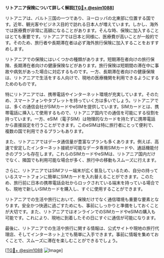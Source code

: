 **リトアニア保険について詳しく解説[[TG💪+ @esim1088](https://t.me/s/esim1088)]**

リトアニアは、バルト三国の一つであり、ヨーロッパの北東部に位置する国です。近年、観光客やビジネス目的で訪れる日本人が増えています。しかし、海外では医療費が非常に高額になることがあります。そんな時、保険に加入することはとても重要です。リトアニアでは日本と同様に、医療費が高いことが一般的です。そのため、旅行者や長期滞在者は必ず海外旅行保険に加入することをおすすめします。

リトアニアでの保険にはいくつかの種類があります。短期滞在者向けの旅行保険、長期滞在者向けの健康保険などがあります。旅行保険は短期間の滞在中に事故や病気があった場合に対応するものです。一方、長期滞在者向けの健康保険は、リトアニアで生活をする人向けで、現地の医療機関を利用できるようにするためのものです。

特にリトアニアでは、携帯電話やインターネット環境が充実しています。そのため、スマートフォンやタブレットを持っていく方は多いでしょう。リトアニアでは、多くの通信会社がSIMカードやeSIMを提供しています。SIMカードとは、携帯電話に挿入して使用するもので、リトアニア国内での通信を可能にする役割を持っています。一方、eSIM（電子SIM）は物理的なカードを持たずに携帯電話から直接設定を行うことができます。このeSIMは特に旅行者にとって便利で、複数の国で利用できるプランもあります。

また、リトアニアではデータ通信量が豊富なプランも多くあります。例えば、高速で安定したインターネット接続が可能なデータ専用SIMカードや、通話機能付きのプランも存在します。これらのSIMカードやeSIMは、リトアニア国内だけでなく、隣国でも利用可能な場合が多く、旅行中の移動もスムーズに行えます。

さらに、リトアニアではSIMフリー端末が広く普及しているため、自分の持っているスマートフォンに簡単にSIMカードを入れ替えることができます。このため、旅行前に日本の携帯電話会社からロックされている端末を持っている場合でも、現地で新しいSIMカードを購入し、すぐに使用することができます。

リトアニアでの生活や旅行において、保険だけでなく通信環境も重要な要素となります。安全かつ快適に過ごすためにも、事前にしっかりと準備をしておくことが大切です。また、リトアニアではオンラインでのSIMカードやeSIMの購入も可能です。これにより、現地に到着したその日にすぐに通信が可能になります。

最後に、リトアニアでの生活や旅行に関する情報は、公式サイトや現地の旅行代理店、そしてインターネット上でも簡単に入手できます。事前に情報を集めておくことで、スムーズに滞在を楽しむことができるでしょう。

[[TG💪+ @esim1088](https://t.me/s/esim1088) ![Image](https://i.postimg.cc/Y0z9fWf4/image.png)]